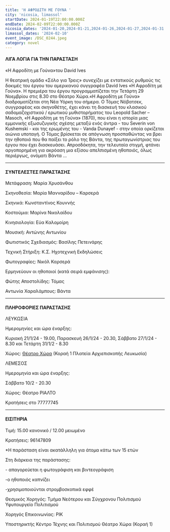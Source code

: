```yaml
---
title: 'Η ΑΦΡΟΔΙΤΗ ΜΕ ΓΟΥΝΑ '
city: 'nicosia, limassol'
startDate: 2024-01-19T22:00:00.000Z
endDate: 2024-02-09T22:00:00.000Z
nicosia_dates: '2024-01-20,2024-01-21,2024-01-26,2024-01-27,2024-01-31'
limassol_dates: '2024-02-10'
event_image: /DSC_0244.jpeg
category: novel
---
```


#### ΛΙΓΑ ΛΟΓΙΑ ΓΙΑ ΤΗΝ ΠΑΡΑΣΤΑΣΗ

«Η Αφροδίτη με Γούνα»του David Ives

Η θεατρική ομάδα «Σόλο για Τρεις» συνεχίζει με εντατικούς ρυθμούς τις δοκιμές του έργου του αμερικανού συγγραφέα	David Ives «Η Αφροδίτη με Γούνα». Η πρεμιέρα του έργου προγραμματίζεται την Τετάρτη 29 Νοεμβρίου στις 8.30 στο Θέατρο Χώρα.«Η Αφροδίτη με Γούνα» διαδραματίζεται στη Νέα Υόρκη του σήμερα. Ο Τόμας Νόβατσεκ, συγγραφέας και σκηνοθέτης, έχει κάνει τη διασκευή του κλασικού σαδομαζοχιστικού / ερωτικού μυθιστορήματος του Leopold Sacher – Masoch, «Η Αφροδίτη με τη Γούνα» (1870), που είναι η ιστορία μιας εμμονικής εξωσυζυγικής σχέσης μεταξύ ενός άντρα - του Severin von Kushemski - και της ερωμένης του - Vanda Dunayef - στην οποία ορκίζεται αιώνια υποταγή. Ο Τόμας βρίσκεται σε απόγνωση προσπαθώντας να βρει την ηθοποιό που θα παίξει το ρόλο της Βάντα, της πρωταγωνίστριας του έργου που έχει διασκευάσει. Απροσδόκητα, την τελευταία στιγμή, φτάνει αργοπορημένη για ακρόαση μια εξίσου απελπισμένη ηθοποιός, όλως περιέργως, ονόματι Βάντα ...

***

#### ΣΥΝΤΕΛΕΣΤΕΣ ΠΑΡΑΣΤΑΣΗΣ

Μετάφραση: Μαρία Χρυσάνθου

Σκηνοθεσία: Μαρία Μανναρίδου – Καρσερά

Σκηνικά: Κωνσταντίνος Κουννής

Κοστούμια: Μαρίνα Νικολαίδου

Κινησιολογία: Εύα Καλομοίρη

Μουσική: Αντώνης Αντωνίου

Φωτιστικός Σχεδιασμός: Βασίλης Πετεινάρης

Τεχνική Στήριξη: Κ.Σ. Ηχοτεχνική Εκδηλώσεις

Φωτογραφίες: Νικόλ Καρσερά

Ερμηνεύουν οι ηθοποιοί (κατά σειρά εμφάνισης):

Φώτης Αποστολίδης: Τόμας

Αντωνία Χαραλάμπους: Βάντα

***

#### ΠΛΗΡΟΦΟΡΙΕΣ ΠΑΡΑΣΤΑΣΗΣ

ΛΕΥΚΩΣΙΑ

Ημερομηνίες και ώρα έναρξης: 

Κυριακή 21/1/24 - 19.00, Παρασκευή 26/1/24 - 20.30, Σάββατο 27/1/24 - 8.30 και Τετάρτη 31/1/2 - 8.30

Χώρος: [Θέατρο Χώρα](https://www.google.gr/maps/place/%CE%98%CE%AD%CE%B1%CF%84%CF%81%CE%BF+%CE%A7%CF%8E%CF%81%CE%B1+-+%CE%9A%CE%AD%CE%BD%CF%84%CF%81%CE%BF+%CE%A4%CE%AD%CF%87%CE%BD%CE%B7%CF%82+%CE%BA%CE%B1%CE%B9+%CE%A0%CE%BF%CE%BB%CE%B9%CF%84%CE%B9%CF%83%CE%BC%CE%BF%CF%8D+%CE%9A%CE%BF%CF%81%CE%B1%CE%AE+1/@35.1723472,33.3659981,17z/data=!3m1!4b1!4m6!3m5!1s0x14de175951a4d8a5:0x7428720f57424490!8m2!3d35.1723428!4d33.368573!16s%2Fg%2F11sj7xv0b_?hl=el\&entry=ttu) (Κοραή 1 Πλατεία Αρχιεπισκοπής Λευκωσία)

ΛΕΜΕΣΟΣ

Ημερομηνία και ώρα έναρξης: 

Σάββατο 10/2 - 20.30

Χώρος: Θέατρο ΡΙΑΛΤΟ

Κρατήσεις στο 77777745

***

#### ΕΙΣΙΤΗΡΙΑ

Τιμή: 15.00 κανονικό / 12.00 μειωμένο

Κρατήσεις: 96147809

\*Η παράσταση είναι ακατάλληλη για άτομα κάτω των 15 ετών

Στη διάρκεια της παράστασης:

\- απαγορεύεται η φωτογράφιση και βιντεογράφιση

-ο ηθοποιός καπνίζει

-χρησιμοποιούνται στρομβοσκοπικά εφφέ

Θεσμικός Χορηγός: Τμήμα Νεότερου και Σύγχρονου Πολιτισμού Υφυπουργείο Πολιτισμού

Χορηγός Επικοινωνίας: ΡΙΚ

Υποστηρικτής Κέντρο Τέχνης και Πολιτισμού Θέατρο Χώρα (Κοραή 1)
